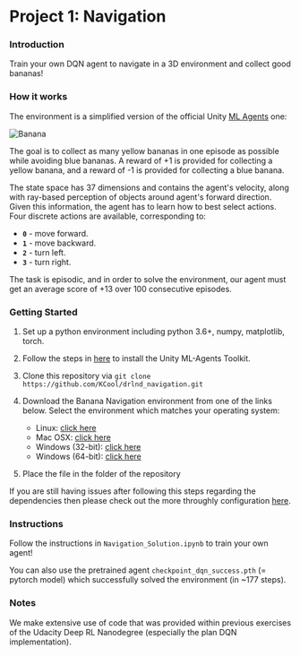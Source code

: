 
# Project 1: Navigation

### Introduction

Train your own DQN agent to navigate in a 3D environment and collect good bananas!

### How it works

The environment is a simplified version of the official Unity [ML Agents](https://github.com/Unity-Technologies/ml-agents/blob/master/docs/Learning-Environment-Examples.md#banana-collector) one:

![Banana](https://github.com/Unity-Technologies/ml-agents/blob/master/docs/images/banana.png)

The goal is to collect as many yellow bananas in one episode as possible while avoiding blue bananas. A reward of +1 is provided for collecting a yellow banana, and a reward of -1 is provided for collecting a blue banana.  

The state space has 37 dimensions and contains the agent's velocity, along with ray-based perception of objects around agent's forward direction.  Given this information, the agent has to learn how to best select actions.  Four discrete actions are available, corresponding to:
- **`0`** - move forward.
- **`1`** - move backward.
- **`2`** - turn left.
- **`3`** - turn right.

The task is episodic, and in order to solve the environment, our agent must get an average score of +13 over 100 consecutive episodes.

### Getting Started

1. Set up a python environment including python 3.6+, numpy, matplotlib, torch.

2. Follow the steps in [here](https://github.com/Unity-Technologies/ml-agents/blob/master/docs/Installation.md) to install the Unity ML-Agents Toolkit.

3. Clone this repository via `git clone https://github.com/KCool/drlnd_navigation.git`

4. Download the Banana Navigation environment from one of the links below.  Select the environment which matches your operating system:
    - Linux: [click here](https://s3-us-west-1.amazonaws.com/udacity-drlnd/P1/Banana/Banana_Linux.zip)
    - Mac OSX: [click here](https://s3-us-west-1.amazonaws.com/udacity-drlnd/P1/Banana/Banana.app.zip)
    - Windows (32-bit): [click here](https://s3-us-west-1.amazonaws.com/udacity-drlnd/P1/Banana/Banana_Windows_x86.zip)
    - Windows (64-bit): [click here](https://s3-us-west-1.amazonaws.com/udacity-drlnd/P1/Banana/Banana_Windows_x86_64.zip)
    
5. Place the file in the folder of the repository

If you are still having issues after following this steps regarding the dependencies then please check out the more throughly configuration [here](https://github.com/udacity/deep-reinforcement-learning#dependencies).


### Instructions

Follow the instructions in `Navigation_Solution.ipynb` to train your own agent!

You can also use the pretrained agent `checkpoint_dqn_success.pth` (= pytorch model) which successfully solved the environment (in ~177 steps).

### Notes
We make extensive use of code that was provided within previous exercises of the Udacity Deep RL Nanodegree (especially the plan DQN implementation).
